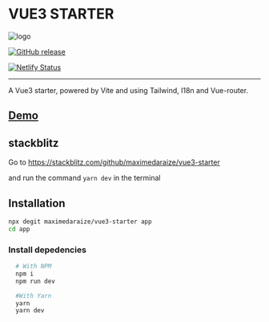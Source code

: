 # VUE3 STARTER

![logo](https://user-images.githubusercontent.com/37809938/126040557-314da833-eabd-4f1d-ab5e-0ef71542b9fd.png)

[![GitHub release](https://img.shields.io/github/release/maximedaraize/vue3-starter.svg)](https://GitHub.com/maximedaraize/vue3-starter/releases/)

[![Netlify Status](https://api.netlify.com/api/v1/badges/00cc2202-9470-43e9-b3a3-86d3849ecb8c/deploy-status)](https://app.netlify.com/sites/vue3-starter/deploys)

---

A Vue3 starter, powered by Vite and using Tailwind, I18n and Vue-router.

## [Demo](https://vue3-starter.netlify.app)

## stackblitz
Go to https://stackblitz.com/github/maximedaraize/vue3-starter

and run the command `yarn dev` in the terminal


## Installation

```sh
npx degit maximedaraize/vue3-starter app
cd app

```

### Install depedencies

```sh
  # With NPM
  npm i
  npm run dev

  #With Yarn
  yarn
  yarn dev
```
